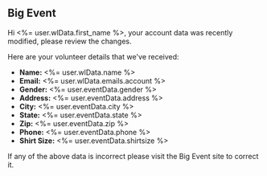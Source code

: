 ## Big Event

Hi <%= user.wlData.first_name %>, your account data was recently modified,
please review the changes.

Here are your volunteer details that we've received:

 - **Name:** <%= user.wlData.name %>
 - **Email:** <%= user.wlData.emails.account %>
 - **Gender:** <%= user.eventData.gender %>
 - **Address:** <%= user.eventData.address %>
 - **City:** <%= user.eventData.city %>
 - **State:** <%= user.eventData.state %>
 - **Zip:** <%= user.eventData.zip %>
 - **Phone:** <%= user.eventData.phone %>
 - **Shirt Size:** <%= user.eventData.shirtsize %>

If any of the above data is incorrect please visit the Big Event site to correct it.
